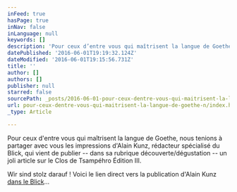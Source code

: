 ```yaml
---
inFeed: true
hasPage: true
inNav: false
inLanguage: null
keywords: []
description: 'Pour ceux d’entre vous qui maîtrisent la langue de Goethe, nous tenions à partager avec vous les impressions d’Alain Kunz, rédacteur spécialisé du Blick, qui vient de publier – dans sa rubrique découverte/dégustation – un joli article sur le Clos de Tsampéhro Édition III.'
datePublished: '2016-06-01T19:19:32.124Z'
dateModified: '2016-06-01T19:15:56.731Z'
title: ''
author: []
authors: []
publisher: null
starred: false
sourcePath: _posts/2016-06-01-pour-ceux-dentre-vous-qui-maitrisent-la-langue-de-goethe-n.md
url: pour-ceux-dentre-vous-qui-maitrisent-la-langue-de-goethe-n/index.html
_type: Article

---
```

Pour ceux d'entre vous qui maîtrisent la langue de Goethe, nous tenions à partager avec vous les impressions d'Alain Kunz, rédacteur spécialisé du Blick, qui vient de publier -- dans sa rubrique découverte/dégustation -- un joli article sur le Clos de Tsampéhro Édition III.

Wir sind stolz darauf ! Voici le lien direct vers la publication d'Alain Kunz [dans le Blick][0]...

[0]: http://www.blick.ch/life/essen/fuer-sie-degustiert-clos-de-tsampehro-heli-landeplatz-auf-dem-weinkeller-inklusive-id4971540.html?utm_source=facebook&utm_medium=social_user&utm_campaign=blick_web
